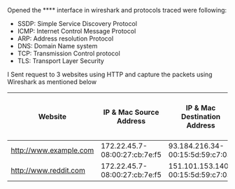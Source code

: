 Opened the **** interface in wireshark and protocols traced were following:
- SSDP: Simple Service Discovery Protocol
- ICMP: Internet Control Message Protocol
- ARP: Address resolution Protocol
- DNS: Domain Name system
- TCP: Transmission Control protocol
- TLS: Transport Layer Security

I Sent request to 3 websites using HTTP and capture the packets using Wireshark as mentioned below

Website | IP & Mac Source Address | IP & Mac Destination Address | Http response code| Round Trip Time for http 200|Http response code after reloading | Round trip time after reloading|Transport layer protocol(tcp/udp)|Source(client) port|Desination(server) port 
--------|--------------|----------------|-------------------|----------|-----|------|------|-----|---------
http://www.example.com|172.22.45.7- 08:00:27:cb:7e:f5|93.184.216.34- 00:15:5d:59:c7:03 |200 ok|0.543665463 sec|304 not modified|0.227996837 |TCP|41010|80
http://www.reddit.com|172.22.45.7- 08:00:27:cb:7e:f5|151.101.153.140- 00:15:5d:59:c7:03|301 moved permanently| |   | |TCP|44890|80  
